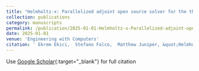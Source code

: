 ```yaml
---
title: "Helmholtz-x: Parallelized adjoint open source solver for the thermoacoustic Helmholtz equation"
collection: publications
category: manuscripts
permalink: /publication/2025-01-01-Helmholtz-x-Parallelized-adjoint-open-source-solver-for-the-thermoacoustic-Helmholtz-equation
date: 2025-01-01
venue: 'Engineering with Computers'
citation: ' Ekrem Ekici,  Stefano Falco,  Matthew Juniper, &quot;Helmholtz-x: Parallelized adjoint open source solver for the thermoacoustic Helmholtz equation.&quot; Engineering with Computers, 2025.'
---
```

Use [Google Scholar](https://scholar.google.com/scholar?q=Helmholtz+x:+Parallelized+adjoint+open+source+solver+for+the+thermoacoustic+Helmholtz+equation){:target="_blank"} for full citation